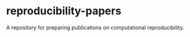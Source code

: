 # reproducibility-papers
A repository for preparing publications on computational reproducibility. 
